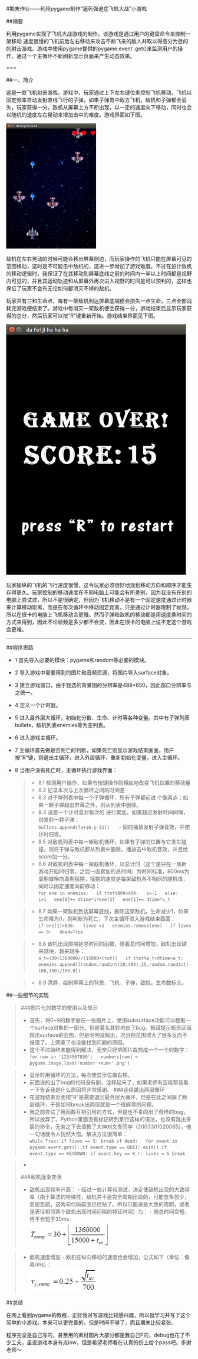 #期末作业——利用pygame制作“逼死强迫症飞机大战”小游戏

##摘要

利用pygame实现了飞机大战游戏的制作。该游戏是通过用户的键盘命令来控制一架移动
速度很慢的飞机前后左右移动来攻击不断飞来的敌人并取以得高分为目的的射击游戏。游戏中使用pygame提供的pygame.event
.get()来监测用户的操作，通过一个主循环不断刷新显示页面来产生动态效果。  

===

##一、简介

这是一款飞机射击游戏。游戏中，玩家通过上下左右键位来控制飞机移动。飞机以固定频率自动发射直线飞行的子弹，如果子弹击中敌方飞机，敌机和子弹都会消失，玩家获得一分。敌机从屏幕上方不断出现，以一定的速度向下移动，同时也会以随机的速度左右晃动来增加击中的难度。游戏界面如下图。

![](1312.png)

敌机在左右晃动的时候可能会移出屏幕侧边，而玩家操作的飞机只能在屏幕可见的范围移动，这时是不可能击中敌机的，这进一步增加了游戏难度。不过在设计敌机的移动逻辑时，我保证了在其移动到屏幕底线之前的时间内一半以上时间都是视野内可见的，并且其运动轨迹和从屏幕外再次进入视野的时间是可以预判的，这样也保证了玩家不会有无论如何都消灭不掉的敌机。

玩家共有三和生命点，每有一架敌机到达屏幕底端便会损失一点生命，三点全部消耗完游戏便结束了。游戏中每消灭一架敌机便会获得一分，游戏结束后显示玩家获得的总分，然后玩家可以按“R”键重新开始。游戏结束界面见下图。

![](11.png)

玩家操纵的飞机的飞行速度很慢，这令玩家必须很好地规划移动方向和顺序才能生存得更久。玩家控制的移动速度在不同电脑上可能会有所差别，因为我没有在别的电脑上尝试过，所以不是很确定，但因为飞机移动不是有一个固定速度通过计时器来计算移动距离，而是在每次循环中移动固定距离，只是通过计时器限制了帧频，所以在很卡的电脑上飞机移动会更慢。然而子弹和敌机的移动都是用速度乘时间的方式来得到，因此不论帧频是多少都不会变，因此在很卡的电脑上说不定这个游戏会更难。



---

##程序思路

- 1	首先导入必要的模块：pygame和random等必要的模块。


- 2	导入游戏中需要用到的图片和音频资源，将图片导入surface对象。

- 3	建立游戏窗口，由于我选的背景图的分辨率是488*650，因此窗口分辨率与之统一。

- 4	定义一个计时器。

- 5	进入最外层大循环，初始化分数、生命、计时等各种变量。其中有子弹列表bullets，敌机列表enemies等为空列表。

- 6	进入游戏主循环。

- 7	主循环首先做是否死亡的判断，如果死亡则显示游戏结束画面，用户按“R”键，则退出主循环，进入外层循环，重新初始化变量，进入主循环。

- 8	当用户没有死亡时，主循环执行游戏界面：
  > - 8.1	检测用户操作，如果有按键操作则相应地改变飞机位置的移动量
  > - 8.2	记录本次与上次循环之间的时间差  
  > - 8.3	对子弹列表中每一个子弹循环，所有子弹都前进   个像素点；如果一颗子弹超出屏幕之外，则从列表中删除。
  > - 8.4	设置一个计时量对每次的 进行累加，如果超过发射时间间隔，则发射一颗子弹：  
      ```
      bullets.append([x+16,y-32])   
      ```
      - 同时播放发射子弹音效，并使计时归零。
  > - 8.5	对敌机列表中每一架敌机循环，如果有子弹的位置与它发生碰撞，则将子弹与敌机都从列表中删除，播放击中敌机音效，并且给score加一分。
  > - 8.6	对敌机列表中每一架敌机循环，以总计时（这个是只在一局新游戏开始时归零，之后一直累加的总时间）为时间标准，800ms为周期做横向周期摇摆，摇摆的速度是每架敌机各不相同的随机值，同时以固定速度向前移动：  
      ```
      for ene in enemies:  
          if ttot%800>400:  
              i=-1  
          else:  
              i=1  
          ene[0]+= dtime*i*ene[2]  
              ene[1]+= dtime*v_t   
      ```
      
  > - 8.7	如果一架敌机到达屏幕底线，删除这架敌机，生命减少1，如果生命降为0，则判断为死亡，下次主循环进入游戏结束画面：    
      ```
      if ene[1]>630:  
          lives-=1  
          enemies.remove(ene)  
          if lives == 0:  
                  dead=True  
      ```
      
  > - 8.8	敌机出现周期是总时间的函数，随着总时间增加，敌机出现越来越快，越来越多：    
      ```
      a_t=(30+1360000//(15000+ttot))  
      if ttot%a_t+dtime>a_t:  
          enemies.append([random.randint(20,404),25,random.randint(-100,100)/100.0])  
      ```
      
  > - 8.9	清屏，绘制屏幕上的背景，飞机，子弹，敌机，生命数标志。

##一些细节的实现

>###图片化的数字的使用以及显示
> - 首先，将0~9的数字放在一张图片上，使用subsurface功能可以截取一个surface对象的一部分。但是莫名其妙地出了bug。报错提示矩形区域超出surface的范围，但是明明没超出，况且把范围增大了很多反而不报错了。上网查了也没能找到问题的原因。
> - 这个不过始终未能得到解决，无奈只好把图片裁剪成一个一个的数字：  
    ```
    for num in '1234567890':  
        numbers[num] = pygame.image.load('number'+num+'.png')
    ```
    
> - 显示时用循环的方法，每次使显示位置右移。
> - 前面说的出了bug的代码没有删，注释起来了，如果老师有空能帮我看一下告诉我是什么原因将非常感谢。
>###连续跳出两层循环
> - 在游戏结束页面按“R”是需要退回最外层大循环，但是在此之间隔了两层循环，于是如何break出两层就是一个很麻烦的问题。
> - 我之前尝试了用函数互相引用的方式，但是也不幸的出了奇怪的bug，所以放弃了。Python里面没有标记转到某行这样的语法，也没有跳出多层的命令，无奈之下去请教了大神刘文焘同学（2003301020085），他一句话就令人恍然大悟。解决方法很简单：  
    ```
    while True:
        if lives == 5:
            break
        if dead:  
            for event in pygame.event.get():
                if event.type == QUIT:
                    exit()
                if event.type == KEYDOWN:
                    if event.key == K_r:
                        lives = 5
                        break
    ```
  
> -  
>###敌机逐渐变强
> - 敌机出现频率升高：
    - 经过一些计算和测试，决定使敌机出现的大致频率（由于算法的特殊性，敌机并不是完全周期出现的，可能忽多忽少，忽密忽疏，这两句代码前面已经贴了。所以只能说是大致的周期，或者是表征相邻两个敌机出现时间间隔的特征时间）为：
    - 随总时间变短，但不会短于30ms  
    ![](121.png)

> - 敌机速度增加
    - 敌机在纵向移动的速度也会增加，公式如下（单位：像素/ms）：  
    ![](212.png)
      

##总结

在网上看到pygame的教程，正好我对写游戏比较感兴趣，所以就学习并写了这个简单的小游戏。本来可以更完善的，但是时间不够了，而且期末比较紧张。

程序完全是自己写的，甚至用的素材图片大部分都是我自己P的，debug也花了不少工夫。虽说游戏本身有点low，但是希望老师看在认真的份上给个pass吧。多谢老师～


